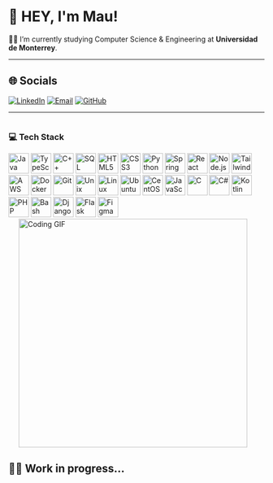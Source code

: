 # 👋 HEY, I'm Mau!

👨‍🎓 I’m currently studying Computer Science & Engineering at **Universidad de Monterrey**.

---

## 🌐 Socials

[![LinkedIn](https://img.shields.io/badge/LinkedIn-0A66C2?style=for-the-badge&logo=linkedin&logoColor=white)](https://www.linkedin.com/in/mauricio-gonzalez-valero-41509a258/) 
[![Email](https://img.shields.io/badge/Email-D14836?style=for-the-badge&logo=gmail&logoColor=white)](mailto:maugzzv2404@gmail.com)
[![GitHub](https://img.shields.io/badge/GitHub-181717?style=for-the-badge&logo=github&logoColor=white)](https://github.com/maugonzalezv) 

---

<div style="display: flex; align-items: flex-start; justify-content: space-between; flex-wrap: wrap;">

  <!-- Columna izquierda: Título + Tech Badges -->
  <div style="flex: 1; min-width: 300px;">
    <h3>💻 Tech Stack</h3>
    <img src="https://raw.githubusercontent.com/tandpfun/skill-icons/main/icons/Java/Java-original.svg" alt="Java" width="40" />
    <img src="https://raw.githubusercontent.com/tandpfun/skill-icons/main/icons/Typescript/Typescript-original.svg" alt="TypeScript" width="40" />
    <img src="https://raw.githubusercontent.com/tandpfun/skill-icons/main/icons/Cplusplus/Cplusplus-original.svg" alt="C++" width="40" />
    <img src="https://raw.githubusercontent.com/tandpfun/skill-icons/main/icons/Sql/Sql-original.svg" alt="SQL" width="40" />
    <img src="https://raw.githubusercontent.com/tandpfun/skill-icons/main/icons/Html5/Html5-original.svg" alt="HTML5" width="40" />
    <img src="https://raw.githubusercontent.com/tandpfun/skill-icons/main/icons/Css3/Css3-original.svg" alt="CSS3" width="40" />
    <img src="https://raw.githubusercontent.com/tandpfun/skill-icons/main/icons/Python/Python-original.svg" alt="Python" width="40" />
    <img src="https://raw.githubusercontent.com/tandpfun/skill-icons/main/icons/Springboot/Springboot-original.svg" alt="Spring Boot" width="40" />
    <img src="https://raw.githubusercontent.com/tandpfun/skill-icons/main/icons/React/React-original.svg" alt="React" width="40" />
    <img src="https://raw.githubusercontent.com/tandpfun/skill-icons/main/icons/Nodejs/Nodejs-original.svg" alt="Node.js" width="40" />
    <img src="https://raw.githubusercontent.com/tandpfun/skill-icons/main/icons/Tailwindcss/Tailwindcss-original.svg" alt="Tailwind CSS" width="40" />
    <img src="https://raw.githubusercontent.com/tandpfun/skill-icons/main/icons/Amazonaws/Amazonaws-original.svg" alt="AWS" width="40" />
    <img src="https://raw.githubusercontent.com/tandpfun/skill-icons/main/icons/Docker/Docker-original.svg" alt="Docker" width="40" />
    <img src="https://raw.githubusercontent.com/tandpfun/skill-icons/main/icons/Git/Git-original.svg" alt="Git" width="40" />
    <img src="https://raw.githubusercontent.com/tandpfun/skill-icons/main/icons/Unix/Unix-original.svg" alt="Unix" width="40" />
    <img src="https://raw.githubusercontent.com/tandpfun/skill-icons/main/icons/Linux/Linux-original.svg" alt="Linux" width="40" />
    <img src="https://raw.githubusercontent.com/tandpfun/skill-icons/main/icons/Ubuntu/Ubuntu-original.svg" alt="Ubuntu" width="40" />
    <img src="https://raw.githubusercontent.com/tandpfun/skill-icons/main/icons/Centos/Centos-original.svg" alt="CentOS" width="40" />
    <img src="https://raw.githubusercontent.com/tandpfun/skill-icons/main/icons/Javascript/Javascript-original.svg" alt="JavaScript" width="40" />
    <img src="https://raw.githubusercontent.com/tandpfun/skill-icons/main/icons/C/C-original.svg" alt="C" width="40" />
    <img src="https://raw.githubusercontent.com/tandpfun/skill-icons/main/icons/Csharp/Csharp-original.svg" alt="C#" width="40" />
    <img src="https://raw.githubusercontent.com/tandpfun/skill-icons/main/icons/Kotlin/Kotlin-original.svg" alt="Kotlin" width="40" />
    <img src="https://raw.githubusercontent.com/tandpfun/skill-icons/main/icons/Php/Php-original.svg" alt="PHP" width="40" />
    <img src="https://raw.githubusercontent.com/tandpfun/skill-icons/main/icons/Gnubash/Gnubash-original.svg" alt="Bash" width="40" />
    <img src="https://raw.githubusercontent.com/tandpfun/skill-icons/main/icons/Django/Django-original.svg" alt="Django" width="40" />
    <img src="https://raw.githubusercontent.com/tandpfun/skill-icons/main/icons/Flask/Flask-original.svg" alt="Flask" width="40" />
    <img src="https://raw.githubusercontent.com/tandpfun/skill-icons/main/icons/Figma/Figma-original.svg" alt="Figma" width="40" />
  </div>

  <!-- Columna derecha: GIF del gato -->
  <div style="flex: 0 0 auto; margin-left: 20px;">
    <img src="https://user-images.githubusercontent.com/113350806/236842414-18101a37-92f5-4de7-a46d-eeaca6e16cbd.gif" alt="Coding GIF" width="450" />
  </div>

</div>

## 🐱‍💻 Work in progress...
